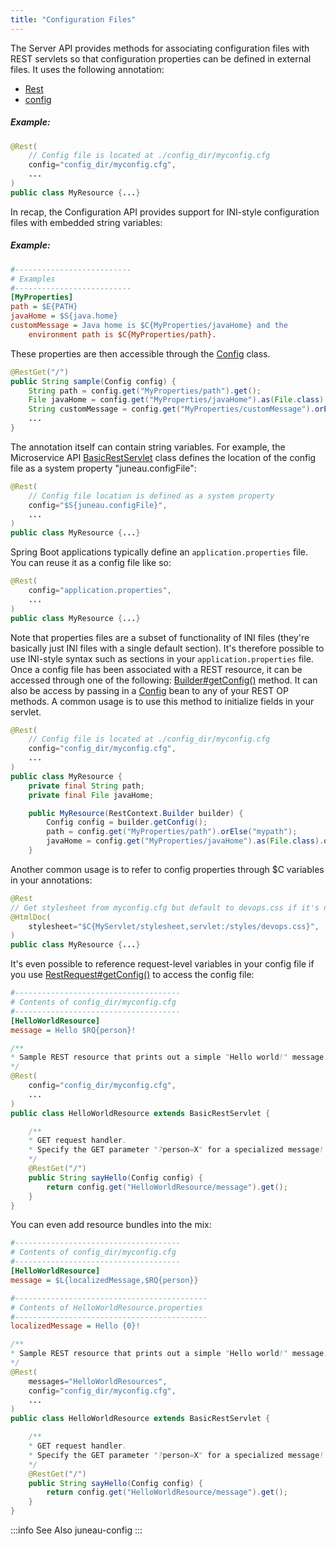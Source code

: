 ```yaml
---
title: "Configuration Files"
---
```


The Server API provides methods for associating configuration files with REST servlets so that
configuration properties can be defined in external files.  It uses the following annotation:
- [Rest](../apidocs/org/apache/juneau/rest/annotation/Rest.html)
- [config](../apidocs/org/apache/juneau/rest/annotation/Rest.html#config())
##### Example:
```java
@Rest(
    // Config file is located at ./config_dir/myconfig.cfg
    config="config_dir/myconfig.cfg",
    ...
)
public class MyResource {...}
```
In recap, the Configuration API provides support for INI-style configuration files with embedded string variables:
##### Example:
```ini
#--------------------------
# Examples
#--------------------------
[MyProperties]
path = $E{PATH}
javaHome = $S{java.home}
customMessage = Java home is $C{MyProperties/javaHome} and the
    environment path is $C{MyProperties/path}.
```
These properties are then accessible through the [Config](../apidocs/org/apache/juneau/config/Config.html) class.
```java
@RestGet("/")
public String sample(Config config) {
    String path = config.get("MyProperties/path").get();
    File javaHome = config.get("MyProperties/javaHome").as(File.class).orElse(null);
    String customMessage = config.get("MyProperties/customMessage").orElse("Hello");
    ...
}
```
The annotation itself can contain string variables.
For example, the Microservice API [BasicRestServlet](../apidocs/org/apache/juneau/rest/servlet/BasicRestServlet.html) class defines the
location of the config file as a system property "juneau.configFile":
```java
@Rest(
    // Config file location is defined as a system property
    config="$S{juneau.configFile}",
    ...
)
public class MyResource {...}
```
Spring Boot applications typically define an `application.properties` file.  You can reuse it
as a config file like so:
```java
@Rest(
    config="application.properties",
    ...
)
public class MyResource {...}
```
Note that properties files are a subset of functionality of INI files (they're basically just INI files with a single default section).
It's therefore possible to use INI-style syntax such as sections in your `application.properties` file.
Once a config file has been associated with a REST resource, it can be accessed through one of the following:
[Builder#getConfig()](../apidocs/org/apache/juneau/rest/RestContext/Builder.html#getConfig()) method.  It can also be access by passing in a [Config](../apidocs/org/apache/juneau/config/Config.html) bean to any of your
REST OP methods.
A common usage is to use this method to initialize fields in your servlet.
```java
@Rest(
    // Config file is located at ./config_dir/myconfig.cfg
    config="config_dir/myconfig.cfg",
    ...
)
public class MyResource {
    private final String path;
    private final File javaHome;

    public MyResource(RestContext.Builder builder) {
        Config config = builder.getConfig();
        path = config.get("MyProperties/path").orElse("mypath");
        javaHome = config.get("MyProperties/javaHome").as(File.class).orElse(null);
    }
```
Another common usage is to refer to config properties through $C variables in your annotations:
```java
@Rest
// Get stylesheet from myconfig.cfg but default to devops.css if it's not specified
@HtmlDoc(
    stylesheet="$C{MyServlet/stylesheet,servlet:/styles/devops.css}",
)
public class MyResource {...}
```
It's even possible to reference request-level variables in your config file if you use
[RestRequest#getConfig()](../apidocs/org/apache/juneau/rest/RestRequest.html#getConfig()) to access the config file:
```ini
#-------------------------------------
# Contents of config_dir/myconfig.cfg
#-------------------------------------
[HelloWorldResource]
message = Hello $RQ{person}!
```
```java
/**
* Sample REST resource that prints out a simple "Hello world!" message.
*/
@Rest(
    config="config_dir/myconfig.cfg",
    ...
)
public class HelloWorldResource extends BasicRestServlet {

    /**
    * GET request handler.
    * Specify the GET parameter "?person=X" for a specialized message!
    */
    @RestGet("/")
    public String sayHello(Config config) {
        return config.get("HelloWorldResource/message").get();
    }
}
```
You can even add resource bundles into the mix:
```ini
#-------------------------------------
# Contents of config_dir/myconfig.cfg
#-------------------------------------
[HelloWorldResource]
message = $L{localizedMessage,$RQ{person}}
```
```ini
#-------------------------------------------
# Contents of HelloWorldResource.properties
#-------------------------------------------
localizedMessage = Hello {0}!
```
```java
/**
* Sample REST resource that prints out a simple "Hello world!" message.
*/
@Rest(
    messages="HelloWorldResources",
    config="config_dir/myconfig.cfg",
    ...
)
public class HelloWorldResource extends BasicRestServlet {

    /**
    * GET request handler.
    * Specify the GET parameter "?person=X" for a specialized message!
    */
    @RestGet("/")
    public String sayHello(Config config) {
        return config.get("HelloWorldResource/message").get();
    }
}
```
:::info See Also
juneau-config
:::